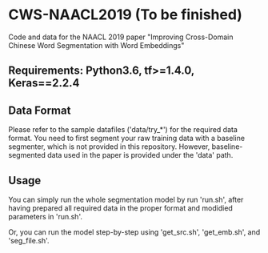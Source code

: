 # CWS-NAACL2019 (To be finished)
Code and data for the NAACL 2019 paper "Improving Cross-Domain Chinese Word Segmentation with Word Embeddings"

## Requirements: Python3.6, tf>=1.4.0, Keras==2.2.4

## Data Format
Please refer to the sample datafiles ('data/try_\*') for the required data format.
You need to first segment your raw training data with a baseline segmenter, which is not provided in this repository. However, baseline-segmented data used in the paper is provided under the 'data' path.

## Usage
You can simply run the whole segmentation model by run 'run.sh', after having prepared all required data in the proper format and modidied parameters in 'run.sh'.

Or, you can run the model step-by-step using 'get_src.sh', 'get_emb.sh', and 'seg_file.sh'.

